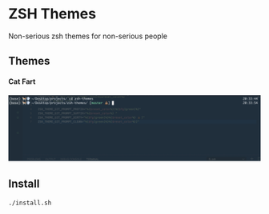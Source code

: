 # ZSH Themes

Non-serious zsh themes for non-serious people

## Themes
#### Cat Fart
![](imgs/cat_fart.png)

## Install
```
./install.sh
```

